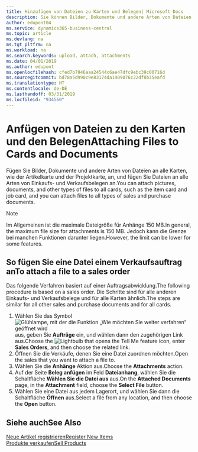 ```yaml
---
title: Hinzufügen von Dateien zu Karten und Belegen| Microsoft Docs
description: Sie können Bilder, Dokumente und andere Arten von Dateien an alle Karten und alle Arten von Verkaufs- und Einkaufsbelegen anfügen.
author: edupont04
ms.service: dynamics365-business-central
ms.topic: article
ms.devlang: na
ms.tgt_pltfrm: na
ms.workload: na
ms.search.keywords: upload, attach, attachments
ms.date: 04/01/2019
ms.author: edupont
ms.openlocfilehash: cfed7b7946aaa24544c6ae47dfc9ebc39c00716d
ms.sourcegitcommit: bd78a5d990c9e83174da1409076c22df8b35eafd
ms.translationtype: HT
ms.contentlocale: de-DE
ms.lasthandoff: 03/31/2019
ms.locfileid: "934560"
---
```

# <a name="attaching-files-to-cards-and-documents"></a><span data-ttu-id="b5517-103">Anfügen von Dateien zu den Karten und den Belegen</span><span class="sxs-lookup"><span data-stu-id="b5517-103">Attaching Files to Cards and Documents</span></span>
<span data-ttu-id="b5517-104">Fügen Sie Bilder, Dokumente und andere Arten von Dateien an alle Karten, wie der Artikelkarte und der Projektkarte, an, und fügen Sie Dateien an alle Arten von Einkaufs- und Verkaufsbelegen an.</span><span class="sxs-lookup"><span data-stu-id="b5517-104">You can attach pictures, documents, and other types of files to all cards, such as the item card and job card, and you can attach files to all types of sales and purchase documents.</span></span>

> [!Note]
> <span data-ttu-id="b5517-105">Im Allgemeinen ist die maximale Dateigröße für Anhänge 150 MB.</span><span class="sxs-lookup"><span data-stu-id="b5517-105">In general, the maximum file size for attachments is 150 MB.</span></span> <span data-ttu-id="b5517-106">Jedoch kann die Grenze bei manchen Funktionen darunter liegen.</span><span class="sxs-lookup"><span data-stu-id="b5517-106">However, the limit can be lower for some features.</span></span> 

## <a name="to-attach-a-file-to-a-sales-order"></a><span data-ttu-id="b5517-107">So fügen Sie eine Datei einem Verkaufsauftrag an</span><span class="sxs-lookup"><span data-stu-id="b5517-107">To attach a file to a sales order</span></span>
<span data-ttu-id="b5517-108">Das folgende Verfahren basiert auf einer Auftragsabwicklung.</span><span class="sxs-lookup"><span data-stu-id="b5517-108">The following procedure is based on a sales order.</span></span> <span data-ttu-id="b5517-109">Die Schritte sind für alle anderen Einkaufs- und Verkaufsbelege und für alle Karten ähnlich.</span><span class="sxs-lookup"><span data-stu-id="b5517-109">The steps are similar for all other sales and purchase documents and for all cards.</span></span>

1. <span data-ttu-id="b5517-110">Wählen Sie das Symbol ![Glühlampe, mit der die Funktion „Wie möchten Sie weiter verfahren“ geöffnet wird](media/ui-search/search_small.png "Wie möchten Sie weiter verfahren?") aus, geben Sie **Aufträge** ein, und wählen dann den zugehörigen Link aus.</span><span class="sxs-lookup"><span data-stu-id="b5517-110">Choose the ![Lightbulb that opens the Tell Me feature](media/ui-search/search_small.png "Tell me what you want to do") icon, enter **Sales Orders**, and then choose the related link.</span></span>
2. <span data-ttu-id="b5517-111">Öffnen Sie die Verkäufe, denen Sie eine Datei zuordnen möchten.</span><span class="sxs-lookup"><span data-stu-id="b5517-111">Open the sales that you want to attach a file to.</span></span>
3. <span data-ttu-id="b5517-112">Wählen Sie die **Anhänge** Aktion aus.</span><span class="sxs-lookup"><span data-stu-id="b5517-112">Choose the **Attachments** action.</span></span>
4. <span data-ttu-id="b5517-113">Auf der Seite **Beleg anfügen** im Feld **Dateianhang**, wählen Sie die Schaltfläche **Wählen Sie die Datei aus** aus.</span><span class="sxs-lookup"><span data-stu-id="b5517-113">On the **Attached Documents** page, in the **Attachment** field, choose the **Select File** button.</span></span>
5. <span data-ttu-id="b5517-114">Wählen Sie eine Datei aus jedem Lagerort, und wählen Sie dann die Schaltfläche **Öffnen** aus.</span><span class="sxs-lookup"><span data-stu-id="b5517-114">Select a file from any location, and then choose the **Open** button.</span></span>

## <a name="see-also"></a><span data-ttu-id="b5517-115">Siehe auch</span><span class="sxs-lookup"><span data-stu-id="b5517-115">See Also</span></span>
[<span data-ttu-id="b5517-116">Neue Artikel registrieren</span><span class="sxs-lookup"><span data-stu-id="b5517-116">Register New Items</span></span>](inventory-how-register-new-items.md)  
[<span data-ttu-id="b5517-117">Produkte verkaufen</span><span class="sxs-lookup"><span data-stu-id="b5517-117">Sell Products</span></span>](sales-how-sell-products.md)
